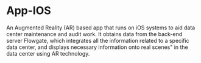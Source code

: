 # App-IOS

An Augmented Reality (AR) based app that runs on iOS systems to aid data center maintenance and audit work. It obtains data from
the back-end server Flowgate, which integrates all the information related to a specific data
center, and displays necessary information onto real scenes" in the data center using AR
technology.
